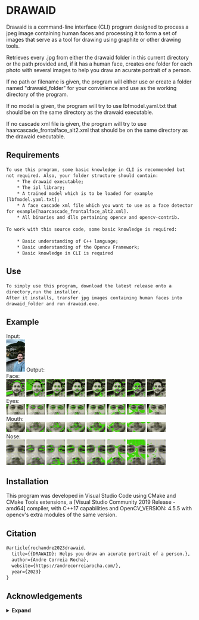 

# DRAWAID

Drawaid is a command-line interface (CLI) program designed to process a jpeg image 
containing human faces and processing it to form a set of images that serve as a tool 
for drawing using graphite or other drawing tools.

Retrieves every .jpg from either the drawaid folder in this current directory
or the path provided and, if it has a human face,
creates one folder for each photo with several images to help you draw an acurate portrait of a person.

If no path or filename is given, the program will either use or create a folder named "drawaid_folder"
for your convinience and use as the working directory of the program.

If no model is given, the program will try to use lbfmodel.yaml.txt that should be on the same directory as the drawaid executable.

If no cascade xml file is given, the program will try to use haarcascade_frontalface_alt2.xml that should be on the same directory as the drawaid executable.

## Requirements

    To use this program, some basic knowledge in CLI is recommended but not required. Also, your folder structure should contain:
        * The drawaid executable;
        * The ipl library;
        * A trained model which is to be loaded for example [lbfmodel.yaml.txt];
        * A face cascade xml file which you want to use as a face detector for example[haarcascade_frontalface_alt2.xml].
        * All binaries and dlls pertaining opencv and opencv-contrib.

    To work with this source code, some basic knowledge is required:

        * Basic understanding of C++ language;
        * Basic understanding of the Opencv Framework;
        * Basic knowledge in CLI is required

## Use

    To simply use this program, download the latest release onto a directory,run the installer.
    After it installs, transfer jpg images containing human faces into drawaid_folder and run drawaid.exe.

## Example

Input: <br>
    <img src="https://github.com/EngAndreRocha/drawaid/blob/main/sample.jpg" width="50px"/>
Output: <br>
Face: <br>
    <img src="https://github.com/EngAndreRocha/drawaid/blob/main/example/person_0/face/face_0_8B.jpg" width="50px"/>
    <img src="https://github.com/EngAndreRocha/drawaid/blob/main/example/person_0/face/face_1_6B.jpg" width="50px"/>
    <img src="https://github.com/EngAndreRocha/drawaid/blob/main/example/person_0/face/face_2_4B.jpg" width="50px"/>
    <img src="https://github.com/EngAndreRocha/drawaid/blob/main/example/person_0/face/face_3_2B.jpg" width="50px"/>
    <img src="https://github.com/EngAndreRocha/drawaid/blob/main/example/person_0/face/face_4_HB.jpg" width="50px"/>
    <img src="https://github.com/EngAndreRocha/drawaid/blob/main/example/person_0/face/face_5_2H.jpg" width="50px"/>
    <img src="https://github.com/EngAndreRocha/drawaid/blob/main/example/person_0/face/face_6_4H.jpg" width="50px"/>
    <img src="https://github.com/EngAndreRocha/drawaid/blob/main/example/person_0/face/face_7_6H.jpg" width="50px"/><br>
Eyes: <br>
    <img src="https://github.com/EngAndreRocha/drawaid/blob/main/example/person_0/eyes/eyes_0_8B.jpg" width="50px"/>
    <img src="https://github.com/EngAndreRocha/drawaid/blob/main/example/person_0/eyes/eyes_1_6B.jpg" width="50px"/>
    <img src="https://github.com/EngAndreRocha/drawaid/blob/main/example/person_0/eyes/eyes_2_4B.jpg" width="50px"/>
    <img src="https://github.com/EngAndreRocha/drawaid/blob/main/example/person_0/eyes/eyes_3_2B.jpg" width="50px"/>
    <img src="https://github.com/EngAndreRocha/drawaid/blob/main/example/person_0/eyes/eyes_4_HB.jpg" width="50px"/>
    <img src="https://github.com/EngAndreRocha/drawaid/blob/main/example/person_0/eyes/eyes_5_2H.jpg" width="50px"/>
    <img src="https://github.com/EngAndreRocha/drawaid/blob/main/example/person_0/eyes/eyes_6_4H.jpg" width="50px"/>
    <img src="https://github.com/EngAndreRocha/drawaid/blob/main/example/person_0/eyes/eyes_7_6H.jpg" width="50px"/><br>
Mouth: <br>
    <img src="https://github.com/EngAndreRocha/drawaid/blob/main/example/person_0/mouth/mouth_0_8B.jpg" width="50px"/>
    <img src="https://github.com/EngAndreRocha/drawaid/blob/main/example/person_0/mouth/mouth_1_6B.jpg" width="50px"/>
    <img src="https://github.com/EngAndreRocha/drawaid/blob/main/example/person_0/mouth/mouth_2_4B.jpg" width="50px"/>
    <img src="https://github.com/EngAndreRocha/drawaid/blob/main/example/person_0/mouth/mouth_3_2B.jpg" width="50px"/>
    <img src="https://github.com/EngAndreRocha/drawaid/blob/main/example/person_0/mouth/mouth_4_HB.jpg" width="50px"/>
    <img src="https://github.com/EngAndreRocha/drawaid/blob/main/example/person_0/mouth/mouth_5_2H.jpg" width="50px"/>
    <img src="https://github.com/EngAndreRocha/drawaid/blob/main/example/person_0/mouth/mouth_6_4H.jpg" width="50px"/>
    <img src="https://github.com/EngAndreRocha/drawaid/blob/main/example/person_0/mouth/mouth_7_6H.jpg" width="50px"/><br>
Nose: <br>
    <img src="https://github.com/EngAndreRocha/drawaid/blob/main/example/person_0/nose/nose_0_8B.jpg" width="50px"/>
    <img src="https://github.com/EngAndreRocha/drawaid/blob/main/example/person_0/nose/nose_1_6B.jpg" width="50px"/>
    <img src="https://github.com/EngAndreRocha/drawaid/blob/main/example/person_0/nose/nose_2_4B.jpg" width="50px"/>
    <img src="https://github.com/EngAndreRocha/drawaid/blob/main/example/person_0/nose/nose_3_2B.jpg" width="50px"/>
    <img src="https://github.com/EngAndreRocha/drawaid/blob/main/example/person_0/nose/nose_4_HB.jpg" width="50px"/>
    <img src="https://github.com/EngAndreRocha/drawaid/blob/main/example/person_0/nose/nose_5_2H.jpg" width="50px"/>
    <img src="https://github.com/EngAndreRocha/drawaid/blob/main/example/person_0/nose/nose_6_4H.jpg" width="50px"/>
    <img src="https://github.com/EngAndreRocha/drawaid/blob/main/example/person_0/nose/nose_7_6H.jpg" width="50px"/> <br>


## Installation

This program was developed in Visual Studio Code using CMake and CMake Tools extensions, 
a [Visual Studio Community 2019 Release - amd64] compiler, with C++17 capabilities and OpenCV_VERSION: 4.5.5 with opencv's extra modules of the same version.

## Citation

```
@article{rochandre2023drawaid,
  title={{DRAWAID}: Helps you draw an acurate portrait of a person.},
  author={Andre Correia Rocha},
  website={https://andrecorreiarocha.com/},
  year={2023}
}
```

## Acknowledgements

<details><summary> <b>Expand</b> </summary>

* [https://github.com/CLIUtils/CLI11](https://github.com/CLIUtils/CLI11)
* [https://opencv.org/](https://opencv.org/)
* [https://docs.opencv.org/3.4/d2/d42/tutorial_face_landmark_detection_in_an_image.html](https://docs.opencv.org/3.4/d2/d42/tutorial_face_landmark_detection_in_an_image.html)

</details>
